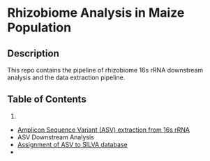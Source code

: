 # Rhizobiome Analysis in Maize Population

## Description
This repo contains the pipeline of rhizobiome 16s rRNA downstream analysis and the data extraction pipeline.

## Table of Contents
1.
- [Amplicon Sequence Variant (ASV) extraction from 16s rRNA](#16sRNA)
- ASV Downstream Analysis
- [Assignment of ASV to SILVA database](#silva)
- 


